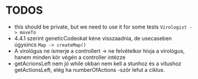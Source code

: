 # TODOS

- this should be private, but we need to use it for some tests `Virologist -> moveTo`
- 4.4.1 szerint geneticCodeokat kéne visszaadnia, de usecaseben úgysincs `Map -> createMap()`
- A virológus ne ismerje a controllert -> ne felvételkor hívja a virológus, hanem minden kör végén a controller intézze
- getAcrionsLeft nem jó while okban
    nem kell a stunhoz és a vitushoz getActionsLeft, elég ha numberOfActions -ször lefut a ciklus.